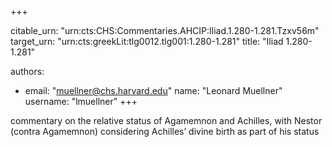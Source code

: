 +++


citable_urn: "urn:cts:CHS:Commentaries.AHCIP:Iliad.1.280-1.281.Tzxv56m"
target_urn: "urn:cts:greekLit:tlg0012.tlg001:1.280-1.281"
title: "Iliad 1.280-1.281"

authors:
- email: "muellner@chs.harvard.edu"
  name: "Leonard Muellner"
  username: "lmuellner"
+++

<p>commentary on the relative status of Agamemnon and Achilles, with Nestor (contra Agamemnon) considering Achilles’ divine birth as part of his status</p>
